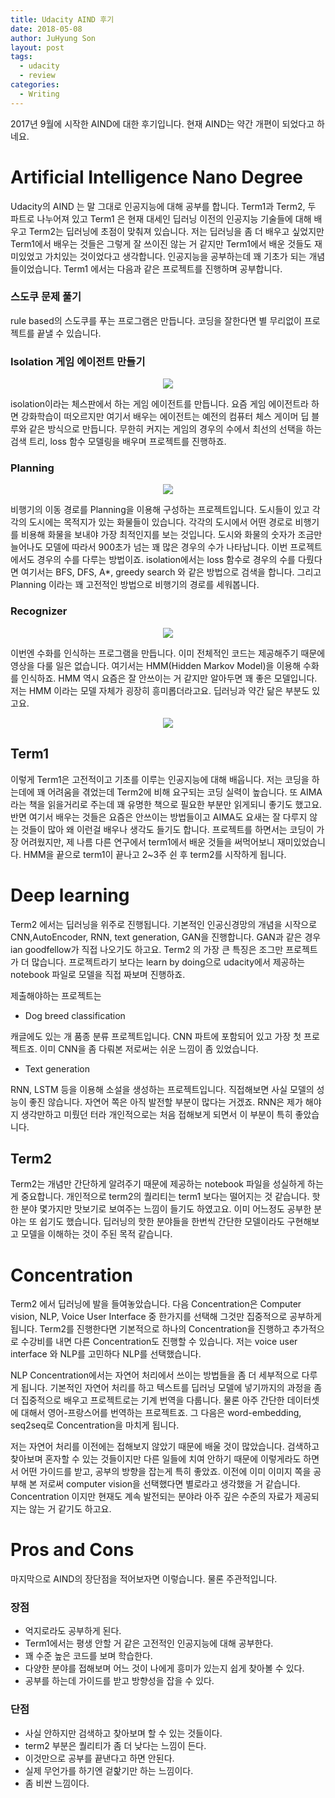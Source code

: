 ```yaml
---
title: Udacity AIND 후기
date: 2018-05-08
author: JuHyung Son
layout: post
tags:
  - udacity
  - review
categories:
  - Writing
---
```


2017년 9월에 시작한 AIND에 대한 후기입니다. 현재 AIND는 약간 개편이 되었다고 하네요.

# Artificial Intelligence Nano Degree

Udacity의 AIND 는 말 그대로 인공지능에 대해 공부를 합니다. Term1과 Term2, 두 파트로 나누어져 있고 Term1 은 현재 대세인 딥러닝 이전의 인공지능 기술들에 대해 배우고 Term2는 딥러닝에 초점이 맞춰져 있습니다. 저는 딥러닝을 좀 더 배우고 싶었지만 Term1에서 배우는 것들은 그렇게 잘 쓰이진 않는 거 같지만 Term1에서 배운 것들도 재미있었고 가치있는 것이었다고 생각합니다. 인공지능을 공부하는데 꽤 기초가 되는 개념들이었습니다. Term1 에서는 다음과 같은 프로젝트를 진행하며 공부합니다.
### 스도쿠 문제 풀기

rule based의 스도쿠를 푸는 프로그램은 만듭니다. 코딩을 잘한다면 별 무리없이 프로젝트를 끝낼 수 있습니다.

### Isolation 게임 에이전트 만들기

<div align="center"> <img src="/image/aind/1.png" /> </div>

isolation이라는 체스판에서 하는 게임 에이전트를 만듭니다. 요즘 게임 에이전트라 하면 강화학습이 떠오르지만 여기서 배우는 에이전트는 예전의 컴퓨터 체스 게이머 딥 블루와 같은 방식으로 만듭니다. 무한히 커지는 게임의 경우의 수에서 최선의 선택을 하는 검색 트리, loss 함수 모델링을 배우며 프로젝트를 진행하죠.

### Planning

<div align="center"> <img src="/image/aind/2.png" /> </div>

비행기의 이동 경로를 Planning을 이용해 구성하는 프로젝트입니다. 도시들이 있고 각각의 도시에는 목적지가 있는 화물들이 있습니다. 각각의 도시에서 어떤 경로로 비행기를 비용해 화물을 보내야 가장 최적인지를 보는 것입니다. 도시와 화물의 숫자가 조금만 늘어나도 모델에 따라서 900초가 넘는 꽤 많은 경우의 수가 나타납니다. 이번 프로젝트에서도 경우의 수를 다루는 방법이죠.
isolation에서는 loss 함수로 경우의 수를 다뤘다면 여기서는 BFS, DFS, A*, greedy search 와 같은 방법으로 검색을 합니다. 그리고 Planning 이라는 꽤 고전적인 방법으로 비행기의 경로를 세워봅니다.

### Recognizer

<div align="center"> <img src="/image/aind/3.png" /> </div>

이번엔 수화를 인식하는 프로그램을 만듭니다. 이미 전체적인 코드는 제공해주기 때문에 영상을 다룰 일은 없습니다. 여기서는 HMM(Hidden Markov Model)을 이용해 수화를 인식하죠. HMM 역시 요즘은 잘 안쓰이는 거 같지만 알아두면 꽤 좋은 모델입니다. 저는 HMM 이라는 모델 자체가 굉장히 흥미롭더라고요. 딥러닝과 약간 닮은 부분도 있고요.

<div align="center"> <img src="/image/aind/4.png" /> </div>

## Term1

이렇게 Term1은 고전적이고 기초를 이루는 인공지능에 대해 배웁니다. 저는 코딩을 하는데에 꽤 어려움을 겪었는데 Term2에 비해 요구되는 코딩 실력이 높습니다. 또 AIMA라는 책을 읽을거리로 주는데 꽤 유명한 책으로 필요한 부분만 읽게되니 좋기도 했고요. 반면 여기서 배우는 것들은 요즘은 안쓰이는 방법들이고 AIMA도 요새는 잘 다루지 않는 것들이 많아 왜 이런걸 배우나 생각도 들기도 합니다. 프로젝트를 하면서는 코딩이 가장 어려웠지만, 제 나름 다른 연구에서 term1에서 배운 것들을 써먹어보니 재미있었습니다. HMM을 끝으로 term1이 끝나고 2~3주 쉰 후 term2를 시작하게 됩니다.

# Deep learning

Term2 에서는 딥러닝을 위주로 진행됩니다. 기본적인 인공신경망의 개념을 시작으로 CNN,AutoEncoder, RNN, text generation, GAN을 진행합니다. GAN과 같은 경우 ian goodfellow가 직접 나오기도 하고요.
Term2 의 가장 큰 특징은 조그만 프로젝트가 더 많습니다. 프로젝트라기 보다는 learn by doing으로 udacity에서 제공하는 notebook 파일로 모델을 직접 짜보며 진행하죠.

제출해야하는 프로젝트는

- Dog breed classification

캐글에도 있는 개 품종 분류 프로젝트입니다. CNN 파트에 포함되어 있고 가장 첫 프로젝트죠. 이미 CNN을 좀 다뤄본 저로써는 쉬운 느낌이 좀 있었습니다.
- Text generation

RNN, LSTM 등을 이용해 소설을 생성하는 프로젝트입니다. 직접해보면 사실 모델의 성능이 좋진 않습니다. 자연어 쪽은 아직 발전할 부분이 많다는 거겠죠. RNN은 제가 해야지 생각만하고 미뤘던 터라 개인적으로는 처음 접해보게 되면서 이 부분이 특히 좋았습니다.

## Term2

Term2는 개념만 간단하게 알려주기 때문에 제공하는 notebook 파일을 성실하게 하는 게 중요합니다. 개인적으로 term2의 퀄리티는 term1 보다는 떨어지는 것 같습니다. 핫한 분야 몇가지만 맛보기로 보여주는 느낌이 들기도 하였고요. 이미 어느정도 공부한 분야는 또 쉽기도 했습니다. 딥러닝의 핫한 분야들을 한번씩 간단한 모델이라도 구현해보고 모델을 이해하는 것이 주된 목적 같습니다.

# Concentration

Term2 에서 딥러닝에 발을 들여놓았습니다. 다음 Concentration은 Computer vision, NLP, Voice User Interface 중 한가지를 선택해 그것만 집중적으로 공부하게 됩니다. Term2를 진행한다면 기본적으로 하나의 Concentration을 진행하고 추가적으로 수강비를 내면 다른 Concentration도 진행할 수 있습니다. 저는 voice user interface 와 NLP를 고민하다 NLP를 선택했습니다.

NLP Concentration에서는 자연어 처리에서 쓰이는 방법들을 좀 더 세부적으로 다루게 됩니다. 기본적인 자연어 처리를 하고 텍스트를 딥러닝 모델에 넣기까지의 과정을 좀 더 집중적으로 배우고 프로젝트로는 기계 번역을 다룹니다. 물론 아주 간단한 데이터셋에 대해서 영어-프랑스어를 번역하는 프로젝트죠. 그 다음은 word-embedding, seq2seq로 Concentration을 마치게 됩니다.

저는 자연어 처리를 이전에는 접해보지 않았기 때문에 배울 것이 많았습니다. 검색하고 찾아보며 혼자할 수 있는 것들이지만 다른 일들에 치여 안하기 때문에 이렇게라도 하면서 어떤 가이드를 받고, 공부의 방향을 잡는게 특히 좋았죠. 이전에 이미 이미지 쪽을 공부해 본 저로써 computer vision을 선택했다면 별로라고 생각했을 거 같습니다. Concentration 이지만 현재도 계속 발전되는 분야라 아주 깊은 수준의 자료가 제공되지는 않는 거 같기도 하고요.

# Pros and Cons

마지막으로 AIND의 장단점을 적어보자면 이렇습니다. 물론 주관적입니다.

### 장점

- 억지로라도 공부하게 된다.
- Term1에서는 평생 안할 거 같은 고전적인 인공지능에 대해 공부한다.
- 꽤 수준 높은 코드를 보며 학습한다.
- 다양한 분야를 접해보며 어느 것이 나에게 흥미가 있는지 쉽게 찾아볼 수 있다.
- 공부를 하는데 가이드를 받고 방향성을 잡을 수 있다.

### 단점

- 사실 안하지만 검색하고 찾아보며 할 수 있는 것들이다.
- term2 부분은 퀄리티가 좀 더 낮다는 느낌이 든다.
- 이것만으로 공부를 끝낸다고 하면 안된다.
- 실제 무언가를 하기엔 겉핥기만 하는 느낌이다.
- 좀 비싼 느낌이다.
